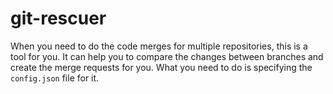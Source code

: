# git-rescuer

When you need to do the code merges for multiple repositories, this is a tool for you. It can help you to compare the changes between branches and create the merge requests for you. What you need to do is specifying the `config.json` file for it.
